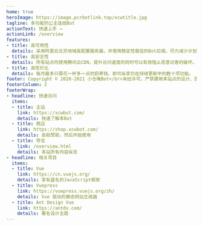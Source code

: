 ```yaml
---
home: true
heroImage: https://image.pcrbotlink.top/xcwtitle.jpg
tagline: 多功能的公主连结Bot
actionText: 快速上手 →
actionLink: /overview
features:
- title: 高可用性 
  details: 采用阿里云北京地域高配置服务器，并使用稳定性极佳的Bot后端，尽力减少计划外停机。
- title: 高安全性
  details: 所有站点均使用腾讯云CDN，提升访问速度的同时可以有效阻止恶意访客的破坏。
- title: 高性价比
  details: 每月最多只需花一杯多一点的奶茶钱，即可纵享仍在持续更新中的数十项功能。
footer: Copyright © 2020-2021 小仓唯Bot</br>未经许可，严禁挪用本站点的设计、图片或文字
footerColumn: 2
footerWrap: 
- headline: 快速访问
  items:
  - title: 主站
    link: https://xcwbot.com/
    details: 快速了解本Bot
  - title: 商店
    link: https://shop.xcwbot.com/
    details: 自助赞助，然后开始使用
  - title: 导览
    link: /overview.html
    details: 本站所有内容纵览
- headline: 相关项目
  items:
  - title: Vue
    link: https://cn.vuejs.org/
    details: 享有盛名的JavaScript框架
  - title: Vuepress
    link: https://vuepress.vuejs.org/zh/
    details: Vue 驱动的静态网站生成器
  - title: Ant Design Vue
    link: https://antdv.com/
    details: 著名设计主题
---
```

